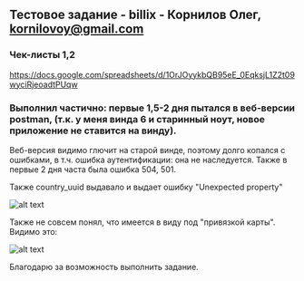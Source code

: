 ## Тестовое задание - billix - Корнилов Олег, kornilovoy@gmail.com

### Чек-листы 1,2
https://docs.google.com/spreadsheets/d/1OrJOyykbQB95eE_0EqksjL1Z2t09wyciRjeoadtPUqw

### Выполнил частично: первые 1,5-2 дня пытался в веб-версии postman, (т.к. у меня винда 6 и старинный ноут, новое приложение не ставится на винду). 
Веб-версия видимо глючит на старой винде, поэтому долго копался с ошибками, в т.ч. ошибка аутентификации: она не наследуется. Также в первые 2 дня часта была ошибка 504, 501. 

Также country_uuid выдавало и выдает ошибку "Unexpected property"

![alt text](https://github.com/OlegKorn/test_billix/blob/main/create%20a%20client%20-%20error%20-%20country_uuid.png)

Также не совсем понял, что имеется в виду под "привязкой карты". Видимо это:

![alt text](https://raw.githubusercontent.com/OlegKorn/test_billix/main/%D0%BF%D1%80%D0%B8%D0%B2%D1%8F%D0%B7%D0%BA%D0%B0%20%D0%BA%D0%B0%D1%80%D1%82%D1%8B.png)

Благодарю за возможность выполнить задание.

